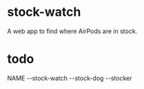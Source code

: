 # stock-watch
A web app to find where AirPods are in stock.


# todo

NAME
--stock-watch
--stock-dog
--stocker


